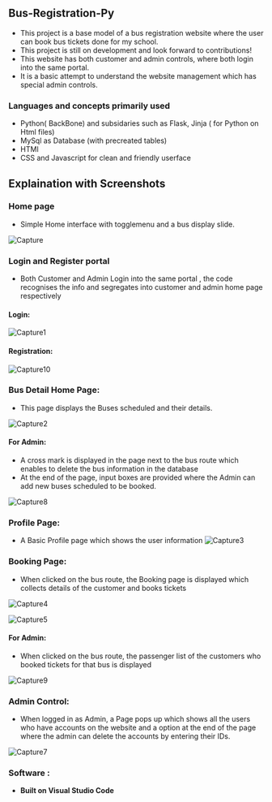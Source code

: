 

## Bus-Registration-Py

- This project is a base model of a bus registration website where the user can book bus tickets done for my school.
- This project is still on development and look forward to contributions!
- This website has both customer and admin controls, where both login into the same portal.
- It is a basic attempt to understand the website management which has special admin controls.

### Languages and concepts primarily used
 - Python( BackBone) and subsidaries such as Flask, Jinja ( for Python on Html files)
 - MySql as Database (with precreated tables)
 -  HTMl
 -  CSS and Javascript for clean and friendly userface


## Explaination with Screenshots

### Home page
* Simple Home interface with togglemenu and a bus display slide.

![Capture](https://user-images.githubusercontent.com/47426594/93707198-15cb0600-fb4a-11ea-8b31-fac194b262f8.PNG)

### Login and Register portal
* Both Customer and Admin Login into the same portal , the code recognises the info and segregates into customer and admin home page respectively

#### Login:
![Capture1](https://user-images.githubusercontent.com/47426594/93707201-16639c80-fb4a-11ea-96a0-7ae4bac8ca5e.PNG)
<br>

#### Registration:

![Capture10](https://user-images.githubusercontent.com/47426594/93711105-2048c800-fb69-11ea-986e-d804547761ae.PNG)
<br>
### Bus Detail Home Page:
* This page displays the Buses scheduled and their details.

![Capture2](https://user-images.githubusercontent.com/47426594/93707205-182d6000-fb4a-11ea-8087-fe40188b8ee1.PNG)
<br>
#### For Admin:
* A cross mark is displayed in the page next to the bus route which enables to delete the bus information in the database
* At the end of the page, input boxes are provided where the Admin can add new buses scheduled to be booked.

![Capture8](https://user-images.githubusercontent.com/47426594/93707221-267b7c00-fb4a-11ea-9bb2-2621e4579cc4.PNG)

### Profile Page:
* A Basic Profile page which shows the user information
![Capture3](https://user-images.githubusercontent.com/47426594/93707210-1a8fba00-fb4a-11ea-9a8b-e1a0a7026be9.PNG)

### Booking Page:
* When clicked on the bus route, the Booking page is displayed which collects details of the customer and books tickets

![Capture4](https://user-images.githubusercontent.com/47426594/93707212-1e234100-fb4a-11ea-8e76-dfdcf47814f7.PNG)
<br>

![Capture5](https://user-images.githubusercontent.com/47426594/93707215-20859b00-fb4a-11ea-8083-22e188fd25fb.PNG)
<br>

#### For Admin:
* When clicked on the bus route, the passenger list of the customers who booked tickets for that bus is displayed

![Capture9](https://user-images.githubusercontent.com/47426594/93707223-27aca900-fb4a-11ea-8eee-667be772576a.PNG)

### Admin Control:
* When logged in as Admin, a Page pops up which shows all the users who have accounts on the website and a option at the end of the page where the admin can delete the accounts by entering their IDs.

![Capture7](https://user-images.githubusercontent.com/47426594/93707220-25e2e580-fb4a-11ea-8cb9-459859ed194e.PNG)




### Software :
- <b>Built on<b> Visual Studio Code
